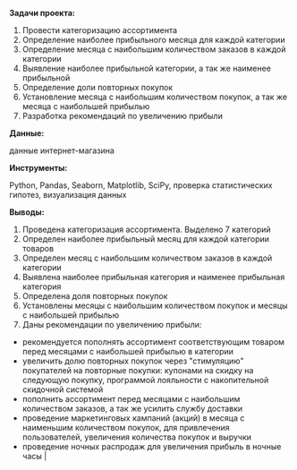  
 
**Задачи проекта:**
  1. Провести категоризацию ассортимента 
  2. Определение наиболее прибыльного месяца для каждой категории
  3. Определение месяца с наибольшим количеством заказов в каждой категории 
  4. Выявление наиболее прибыльной категории, а так же наименее прибыльной
  5. Определение доли повторных покупок
  6. Установление месяца с наибольшим количеством покупок, а так же месяца с наибольшей прибылью
  7. Разработка рекомендаций по увеличению прибыли  

 
**Данные:**

данные интернет-магазина

**Инструменты:** 

Python, Pandas, Seaborn, Matplotlib, SciPy, проверка статистических гипотез, визуализация данных 

**Выводы:**

1. Проведена категоризация ассортимента. Выделено 7 категорий
2. Определен наиболее прибыльный месяц для каждой категории товаров
3. Определен месяц с наибольшим количеством заказов в каждой категории 
4. Выявлена наиболее прибыльная категория и наименее прибыльная категория
5. Определена доля повторных покупок
6. Установлены месяцы с наибольшим количеством покупок и месяцы с наибольшей прибылью
7. Даны рекомендации по увеличению прибыли:
- рекомендуется пополнять ассортимент соответствующим товаром перед месяцами с наибольшей прибылью в категории
- увеличить долю повторных покупок через "стимуляцию" покупателей на повторные покупки: купонами на скидку на следующую покупку, программой лояльности с накопительной скидочной системой
- пополнить ассортимент перед месяцами с наибольшим количеством заказов, а так же усилить службу доставки 
- проведение маркетинговых кампаний (акций) в месяца с наименьшим количеством покупок, для привлечения пользователей, увеличения количества покупок и выручки 
- проведение ночных распродаж для увеличения прибыль в ночные часы | 